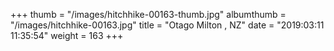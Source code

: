 +++
thumb = "/images/hitchhike-00163-thumb.jpg"
albumthumb = "/images/hitchhike-00163.jpg"
title = "Otago Milton , NZ"
date = "2019:03:11 11:35:54"
weight = 163
+++
